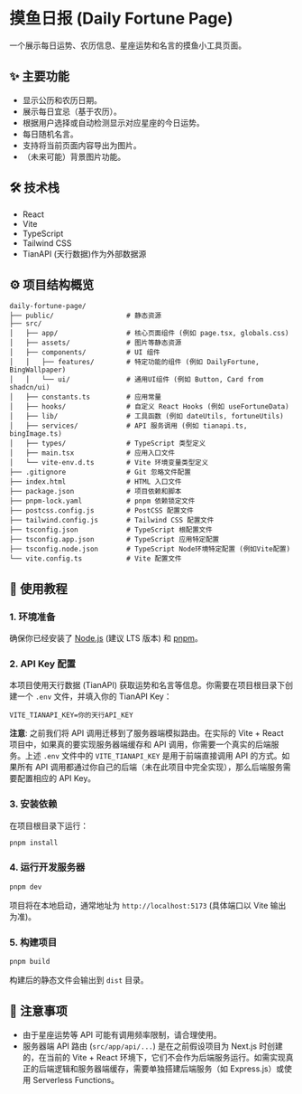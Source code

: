 # 摸鱼日报 (Daily Fortune Page)

一个展示每日运势、农历信息、星座运势和名言的摸鱼小工具页面。

## ✨ 主要功能

*   显示公历和农历日期。
*   展示每日宜忌（基于农历）。
*   根据用户选择或自动检测显示对应星座的今日运势。
*   每日随机名言。
*   支持将当前页面内容导出为图片。
*   （未来可能）背景图片功能。

## 🛠️ 技术栈

*   React
*   Vite
*   TypeScript
*   Tailwind CSS
*   TianAPI (天行数据)作为外部数据源

## ⚙️ 项目结构概览

```
daily-fortune-page/
├── public/                  # 静态资源
├── src/
│   ├── app/                 # 核心页面组件 (例如 page.tsx, globals.css)
│   ├── assets/              # 图片等静态资源
│   ├── components/          # UI 组件
│   │   ├── features/        # 特定功能的组件 (例如 DailyFortune, BingWallpaper)
│   │   └── ui/              # 通用UI组件 (例如 Button, Card from shadcn/ui)
│   ├── constants.ts         # 应用常量
│   ├── hooks/               # 自定义 React Hooks (例如 useFortuneData)
│   ├── lib/                 # 工具函数 (例如 dateUtils, fortuneUtils)
│   ├── services/            # API 服务调用 (例如 tianapi.ts, bingImage.ts)
│   ├── types/               # TypeScript 类型定义
│   ├── main.tsx             # 应用入口文件
│   └── vite-env.d.ts        # Vite 环境变量类型定义
├── .gitignore               # Git 忽略文件配置
├── index.html               # HTML 入口文件
├── package.json             # 项目依赖和脚本
├── pnpm-lock.yaml           # pnpm 依赖锁定文件
├── postcss.config.js        # PostCSS 配置文件
├── tailwind.config.js       # Tailwind CSS 配置文件
├── tsconfig.json            # TypeScript 根配置文件
├── tsconfig.app.json        # TypeScript 应用特定配置
├── tsconfig.node.json       # TypeScript Node环境特定配置 (例如Vite配置)
└── vite.config.ts           # Vite 配置文件
```

## 🚀 使用教程

### 1. 环境准备

确保你已经安装了 [Node.js](https://nodejs.org/) (建议 LTS 版本) 和 [pnpm](https://pnpm.io/)。

### 2. API Key 配置

本项目使用天行数据 (TianAPI) 获取运势和名言等信息。你需要在项目根目录下创建一个 `.env` 文件，并填入你的 TianAPI Key：

```env
VITE_TIANAPI_KEY=你的天行API_KEY
```

**注意**: 之前我们将 API 调用迁移到了服务器端模拟路由。在实际的 Vite + React 项目中，如果真的要实现服务器端缓存和 API 调用，你需要一个真实的后端服务。上述 `.env` 文件中的 `VITE_TIANAPI_KEY` 是用于前端直接调用 API 的方式。如果所有 API 调用都通过你自己的后端（未在此项目中完全实现），那么后端服务需要配置相应的 API Key。

### 3. 安装依赖

在项目根目录下运行：

```bash
pnpm install
```

### 4. 运行开发服务器

```bash
pnpm dev
```

项目将在本地启动，通常地址为 `http://localhost:5173` (具体端口以 Vite 输出为准)。

### 5. 构建项目

```bash
pnpm build
```

构建后的静态文件会输出到 `dist` 目录。

## 📝 注意事项

*   由于星座运势等 API 可能有调用频率限制，请合理使用。
*   服务器端 API 路由 (`src/app/api/...`) 是在之前假设项目为 Next.js 时创建的，在当前的 Vite + React 环境下，它们不会作为后端服务运行。如需实现真正的后端逻辑和服务器端缓存，需要单独搭建后端服务（如 Express.js）或使用 Serverless Functions。
